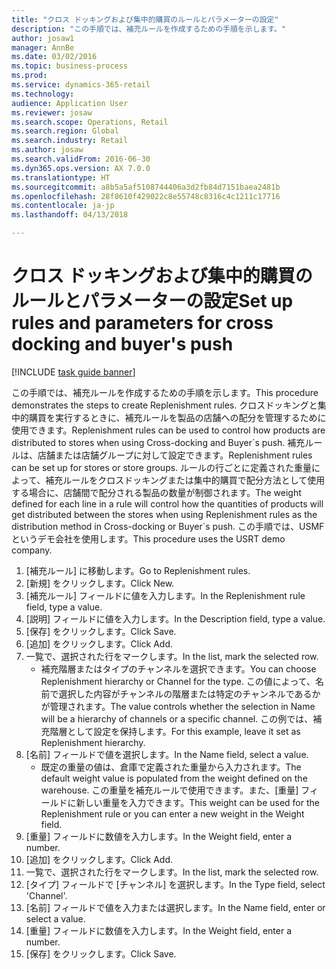 ```yaml
--- 
title: "クロス ドッキングおよび集中的購買のルールとパラメーターの設定"
description: "この手順では、補充ルールを作成するための手順を示します。"
author: josaw1
manager: AnnBe
ms.date: 03/02/2016
ms.topic: business-process
ms.prod: 
ms.service: dynamics-365-retail
ms.technology: 
audience: Application User
ms.reviewer: josaw
ms.search.scope: Operations, Retail
ms.search.region: Global
ms.search.industry: Retail
ms.author: josaw
ms.search.validFrom: 2016-06-30
ms.dyn365.ops.version: AX 7.0.0
ms.translationtype: HT
ms.sourcegitcommit: a8b5a5af5108744406a3d2fb84d7151baea2481b
ms.openlocfilehash: 28f8610f429022c8e55748c8316c4c1211c17716
ms.contentlocale: ja-jp
ms.lasthandoff: 04/13/2018

---
```

# <a name="set-up-rules-and-parameters-for-cross-docking-and-buyers-push"></a><span data-ttu-id="5f21e-103">クロス ドッキングおよび集中的購買のルールとパラメーターの設定</span><span class="sxs-lookup"><span data-stu-id="5f21e-103">Set up rules and parameters for cross docking and buyer's push</span></span>

[!INCLUDE [task guide banner](../includes/task-guide-banner.md)]

<span data-ttu-id="5f21e-104">この手順では、補充ルールを作成するための手順を示します。</span><span class="sxs-lookup"><span data-stu-id="5f21e-104">This procedure demonstrates the steps to create Replenishment rules.</span></span> <span data-ttu-id="5f21e-105">クロスドッキングと集中的購買を実行するときに、補充ルールを製品の店舗への配分を管理するために使用できます。</span><span class="sxs-lookup"><span data-stu-id="5f21e-105">Replenishment rules can be used to control how products are distributed to stores when using Cross-docking and Buyer´s push.</span></span> <span data-ttu-id="5f21e-106">補充ルールは、店舗または店舗グループに対して設定できます。</span><span class="sxs-lookup"><span data-stu-id="5f21e-106">Replenishment rules can be set up for stores or store groups.</span></span> <span data-ttu-id="5f21e-107">ルールの行ごとに定義された重量によって、補充ルールをクロスドッキングまたは集中的購買で配分方法として使用する場合に、店舗間で配分される製品の数量が制御されます。</span><span class="sxs-lookup"><span data-stu-id="5f21e-107">The weight defined for each line in a rule will control how the quantities of products will get distributed between the stores when using Replenishment rules as the distribution method in Cross-docking or Buyer´s push.</span></span> <span data-ttu-id="5f21e-108">この手順では、USMF というデモ会社を使用します。</span><span class="sxs-lookup"><span data-stu-id="5f21e-108">This procedure uses the USRT demo company.</span></span>

1. <span data-ttu-id="5f21e-109">[補充ルール] に移動します。</span><span class="sxs-lookup"><span data-stu-id="5f21e-109">Go to Replenishment rules.</span></span>
2. <span data-ttu-id="5f21e-110">[新規] をクリックします。</span><span class="sxs-lookup"><span data-stu-id="5f21e-110">Click New.</span></span>
3. <span data-ttu-id="5f21e-111">[補充ルール] フィールドに値を入力します。</span><span class="sxs-lookup"><span data-stu-id="5f21e-111">In the Replenishment rule field, type a value.</span></span>
4. <span data-ttu-id="5f21e-112">[説明] フィールドに値を入力します。</span><span class="sxs-lookup"><span data-stu-id="5f21e-112">In the Description field, type a value.</span></span>
5. <span data-ttu-id="5f21e-113">[保存] をクリックします。</span><span class="sxs-lookup"><span data-stu-id="5f21e-113">Click Save.</span></span>
6. <span data-ttu-id="5f21e-114">[追加] をクリックします。</span><span class="sxs-lookup"><span data-stu-id="5f21e-114">Click Add.</span></span>
7. <span data-ttu-id="5f21e-115">一覧で、選択された行をマークします。</span><span class="sxs-lookup"><span data-stu-id="5f21e-115">In the list, mark the selected row.</span></span>
    * <span data-ttu-id="5f21e-116">補充階層またはタイプのチャンネルを選択できます。</span><span class="sxs-lookup"><span data-stu-id="5f21e-116">You can choose Replenishment hierarchy or Channel for the type.</span></span> <span data-ttu-id="5f21e-117">この値によって、名前で選択した内容がチャンネルの階層または特定のチャンネルであるかが管理されます。</span><span class="sxs-lookup"><span data-stu-id="5f21e-117">The value controls whether the selection in Name will be a hierarchy of channels or a specific channel.</span></span>  <span data-ttu-id="5f21e-118">この例では、補充階層として設定を保持します。</span><span class="sxs-lookup"><span data-stu-id="5f21e-118">For this example, leave it set as Replenishment hierarchy.</span></span>  
8. <span data-ttu-id="5f21e-119">[名前] フィールドで値を選択します。</span><span class="sxs-lookup"><span data-stu-id="5f21e-119">In the Name field, select a value.</span></span>
    * <span data-ttu-id="5f21e-120">既定の重量の値は、倉庫で定義された重量から入力されます。</span><span class="sxs-lookup"><span data-stu-id="5f21e-120">The default weight value is populated from the weight defined on the warehouse.</span></span>  <span data-ttu-id="5f21e-121">この重量を補充ルールで使用できます。また、[重量] フィールドに新しい重量を入力できます。</span><span class="sxs-lookup"><span data-stu-id="5f21e-121">This weight can be used for the Replenishment rule or you can enter a new weight in the Weight field.</span></span>  
9. <span data-ttu-id="5f21e-122">[重量] フィールドに数値を入力します。</span><span class="sxs-lookup"><span data-stu-id="5f21e-122">In the Weight field, enter a number.</span></span>
10. <span data-ttu-id="5f21e-123">[追加] をクリックします。</span><span class="sxs-lookup"><span data-stu-id="5f21e-123">Click Add.</span></span>
11. <span data-ttu-id="5f21e-124">一覧で、選択された行をマークします。</span><span class="sxs-lookup"><span data-stu-id="5f21e-124">In the list, mark the selected row.</span></span>
12. <span data-ttu-id="5f21e-125">[タイプ] フィールドで [チャンネル] を選択します。</span><span class="sxs-lookup"><span data-stu-id="5f21e-125">In the Type field, select 'Channel'.</span></span>
13. <span data-ttu-id="5f21e-126">[名前] フィールドで値を入力または選択します。</span><span class="sxs-lookup"><span data-stu-id="5f21e-126">In the Name field, enter or select a value.</span></span>
14. <span data-ttu-id="5f21e-127">[重量] フィールドに数値を入力します。</span><span class="sxs-lookup"><span data-stu-id="5f21e-127">In the Weight field, enter a number.</span></span>
15. <span data-ttu-id="5f21e-128">[保存] をクリックします。</span><span class="sxs-lookup"><span data-stu-id="5f21e-128">Click Save.</span></span>


